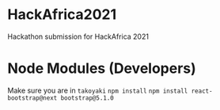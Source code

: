 # HackAfrica2021
Hackathon submission for HackAfrica 2021

# Node Modules (Developers)
Make sure you are in `takoyaki`
`npm install`
`npm install react-bootstrap@next bootstrap@5.1.0`